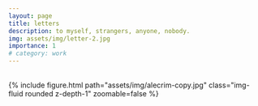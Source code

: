 ```yaml
---
layout: page
title: letters
description: to myself, strangers, anyone, nobody.
img: assets/img/letter-2.jpg
importance: 1
# category: work
---
```



<br>
<div class="row">
    <div class="col-sm">
        {% include figure.html path="assets/img/alecrim-copy.jpg" class="img-fluid rounded z-depth-1" zoomable=false %}
    </div>
</div>